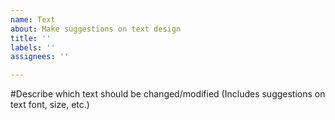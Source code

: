 ```yaml
---
name: Text
about: Make suggestions on text design
title: ''
labels: ''
assignees: ''

---
```


#Describe which text should be changed/modified
(Includes suggestions on text font, size, etc.)
